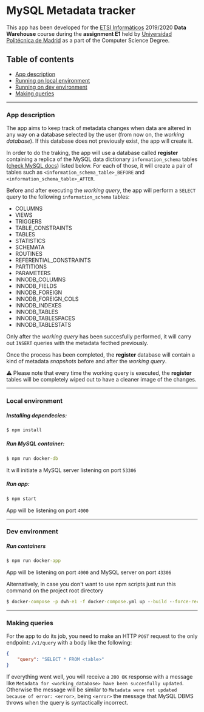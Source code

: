 # MySQL Metadata tracker

This app has been developed for the [ETSI Informáticos](https://fi.upm.es/) 2019/2020 **Data Warehouse** course during the **assignment E1** held by [Universidad Politécnica de Madrid](https://www.upm.es/) as a part of the Computer Science Degree.

## Table of contents

- [App description](#app-description)
- [Running on local environment](#local-environment)
- [Running on dev environment](#dev-environment)
- [Making queries](#making-queries)

---

### App description
The app aims to keep track of metadata changes when data are altered in any way on a database selected by the user (from now on, the *working database*). If this database does not previously exist, the app will create it.

In order to do the traking, the app will use a database called **register** containing a replica of the MySQL data dictionary `information_schema` tables ([check MySQL docs](https://dev.mysql.com/doc/refman/8.0/en/information-schema.html)) listed below. For each of those, it will create a pair of tables such as `<information_schema_table>_BEFORE` and `<information_schema_table>_AFTER`.

Before and after executing the *working query*, the app will perform a `SELECT` query to the following `information_schema` tables:

- COLUMNS
- VIEWS
- TRIGGERS
- TABLE_CONSTRAINTS
- TABLES
- STATISTICS
- SCHEMATA
- ROUTINES
- REFERENTIAL_CONSTRAINTS
- PARTITIONS
- PARAMETERS
- INNODB_COLUMNS
- INNODB_FIELDS
- INNODB_FOREIGN
- INNODB_FOREIGN_COLS
- INNODB_INDEXES
- INNODB_TABLES
- INNODB_TABLESPACES
- INNODB_TABLESTATS

Only after the *working query* has been succesfully performed, it will carry out `INSERT` queries with the metadata fecthed previously.

Once the process has been completed, the **register** database will contain a kind of metadata *snapshots* before and after the *working query*. 

:warning: Please note that every time the working query is executed, the **register** tables will be completely wiped out to have a cleaner image of the changes.

---
### Local environment

##### Installing dependecies:

```cmd
$ npm install
```
##### Run MySQL container:

```cmd
$ npm run docker-db
```

It will initiate a MySQL server listening on port `53306`

##### Run app:

```cmd
$ npm start
```

App will be listening on port `4000`

---

### Dev environment

##### Run containers

```cmd
$ npm run docker-app
```
App will be listening on port `4000` and MySQL server on port `43306`

Alternatively, in case you don't want to use npm scripts just run this command on the project root directory

```cmd
$ docker-compose -p dwh-e1 -f docker-compose.yml up --build --force-recreate -d
```

---
### Making queries

For the app to do its job, you need to make an HTTP `POST` request to the only endpoint: `/v1/query`
with a body like the following:

```JSON
{
    "query": "SELECT * FROM <table>"
}
```

If everything went well, you will receive a `200 OK` response with a message like `Metadata for <working_database> have been succesfully updated`. Otherwise the message will be similar to `Metadata were not updated because of error: <error>`, being `<error>` the message that MySQL DBMS throws when the query is syntactically incorrect.
